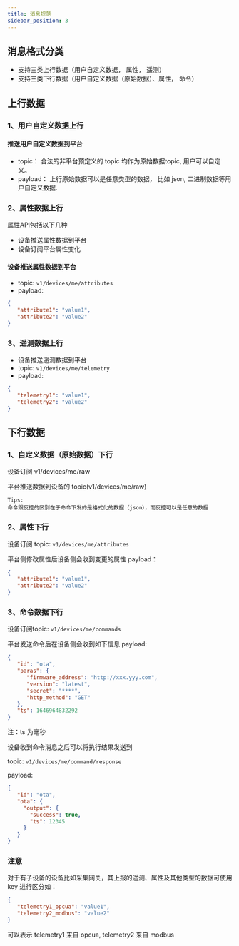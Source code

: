 ```yaml
---
title: 消息规范
sidebar_position: 3
---
```


## 消息格式分类
- 支持三类上行数据（用户自定义数据， 属性， 遥测）
- 支持三类下行数据（用户自定义数据（原始数据）、属性， 命令）

## 上行数据

### 1、用户自定义数据上行

#### 推送用户自定义数据到平台
- topic： 合法的非平台预定义的 topic 均作为原始数据topic, 用户可以自定义。
- payload： 上行原始数据可以是任意类型的数据， 比如 json, 二进制数据等用户自定义数据.


### 2、属性数据上行
属性API包括以下几种
- 设备推送属性数据到平台
- 设备订阅平台属性变化

#### 设备推送属性数据到平台

- topic: `v1/devices/me/attributes`
- payload:

```json
{
   "attribute1": "value1",
   "attribute2": "value2"
}
```



### 3、遥测数据上行
- 设备推送遥测数据到平台
- topic: `v1/devices/me/telemetry`
- payload:
```json
{
   "telemetry1": "value1",
   "telemetry2": "value2"
}
```



## 下行数据

### 1、自定义数据（原始数据）下行

设备订阅 v1/devices/me/raw

平台推送数据到设备的 topic(v1/devices/me/raw)

```
Tips:
命令跟反控的区别在于命令下发的是格式化的数据（json），而反控可以是任意的数据
```

### 2、属性下行

设备订阅 topic: `v1/devices/me/attributes`

平台侧修改属性后设备侧会收到变更的属性 payload：

```json
{
   "attribute1": "value1",
   "attribute2": "value2"
}
```



### 3、命令数据下行

设备订阅topic: `v1/devices/me/commands`

平台发送命令后在设备侧会收到如下信息 payload:
```json
{
   "id": "ota",
   "paras": {
      "firmware_address": "http://xxx.yyy.com",
      "version": "latest",
      "secret": "****",
      "http_method": "GET"
   },
   "ts": 1646964832292
}
```
注：ts 为毫秒

设备收到命令消息之后可以将执行结果发送到

topic: `v1/devices/me/command/response`

payload:
```json
{
   "id": "ota",
   "ota": {
     "output": {
       "success": true,
       "ts": 12345
     }
   }
}
```



### 注意

对于有子设备的设备比如采集网关，其上报的遥测、属性及其他类型的数据可使用 key 进行区分如：

```json
{
   "telemetry1_opcua": "value1",
   "telemetry2_modbus": "value2"
}
```

可以表示 telemetry1 来自 opcua, telemetry2 来自 modbus
